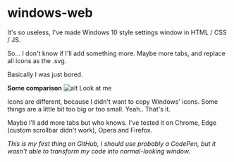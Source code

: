 # windows-web
It's so useless, I've made Windows 10 style settings window in HTML / CSS / JS.

So...
I don't know if I'll add something more. Maybe more tabs, and replace all icons as the .svg.

Basically I was just bored.

**Some comparison**
![alt Look at me](https://i.imgur.com/NnLCIsd.png)

Icons are different, because I didn't want to copy Windows' icons.
Some things are a little bit too big or too small.
Yeah.. That's it.

Maybe I'll add more tabs but who knows.
I've tested it on Chrome, Edge (custom scrollbar didn't work), Opera and Firefox.

*This is my first thing on GitHub, I should use probably a CodePen, but it wasn't able to transform my code into normal-looking window.*
